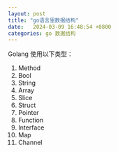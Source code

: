 ```yaml
---
layout: post
title: "go语言里数据结构"
date:   2024-03-09 16:48:54 +0800
categories: go 数据结构
---
```

Golang 使用以下类型：
1. Method
2. Bool
3. String
4. Array
5. Slice
6. Struct
7. Pointer
8. Function
9. Interface
10. Map
11. Channel
